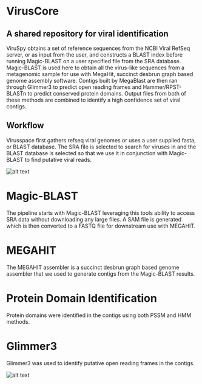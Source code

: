 # VirusCore
## A shared repository for viral identification

ViruSpy obtains a set of reference sequences from the NCBI Viral RefSeq server, or as input from the user, and constructs a BLAST index before running Magic-BLAST on a user specified file from the SRA database. Magic-BLAST is used here to obtain all the virus-like sequences from a metagenomic sample for use with MegaHit, succinct desbrun graph based genome assembly software. Contigs built by MegaBlast are then ran through Glimmer3 to predict open reading frames and Hammer/RPST-BLASTn to predict conserved protein domains. Output files from both of these methods are combined to identify a high confidence set of viral contigs. 

## Workflow

Virusspace first gathers refseq viral genomes or uses a user supplied fasta, or BLAST database. The SRA file is selected to search for viruses in and the BLAST database is selected so that we use it in conjunction with Magic-BLAST to find putative viral reads.

![alt text](https://github.com/NCBI-Hackathons/VirusCore/blob/master/Slide2.jpg "Obtaining SRA Data and BLAST Databases")

# Magic-BLAST

The pipeline starts with Magic-BLAST leveraging this tools ability to access SRA data without downloading any large files. A SAM file is generated which is then converted to a FASTQ file for downstream use with MEGAHIT.

# MEGAHIT

The MEGAHIT assembler is a succinct desbrun graph based genome assembler that we used to generate contigs from the Magic-BLAST results.

# Protein Domain Identification

Protein domains were identified in the contigs using both PSSM and HMM methods. 

# Glimmer3

Glimmer3 was used to identify putative open reading frames in the contigs.

![alt text](https://github.com/NCBI-Hackathons/VirusCore/blob/master/Slide3.jpg "The Pipeline")












